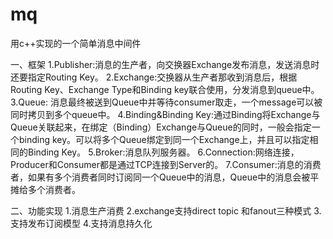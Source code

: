 # mq
用c++实现的一个简单消息中间件

一、框架
1.Publisher:消息的生产者，向交换器Exchange发布消息，发送消息时还要指定Routing Key。
2.Exchange:交换器从生产者那收到消息后，根据Routing Key、Exchange Type和Binding key联合使用，分发消息到queue中。
3.Queue: 消息最终被送到Queue中并等待consumer取走，一个message可以被同时拷贝到多个queue中。
4.Binding&Binding Key:通过Binding将Exchange与Queue关联起来，在绑定（Binding）Exchange与Queue的同时，一般会指定一个binding key。可以将多个Queue绑定到同一个Exchange上，并且可以指定相同的Binding Key。
5.Broker:消息队列服务器。
6.Connection:网络连接，Producer和Consumer都是通过TCP连接到Server的。
7.Consumer:消息的消费者，如果有多个消费者同时订阅同一个Queue中的消息，Queue中的消息会被平摊给多个消费者。

二、功能实现
1.消息生产消费
2.exchange支持direct topic 和fanout三种模式
3.支持发布订阅模型
4.支持消息持久化
